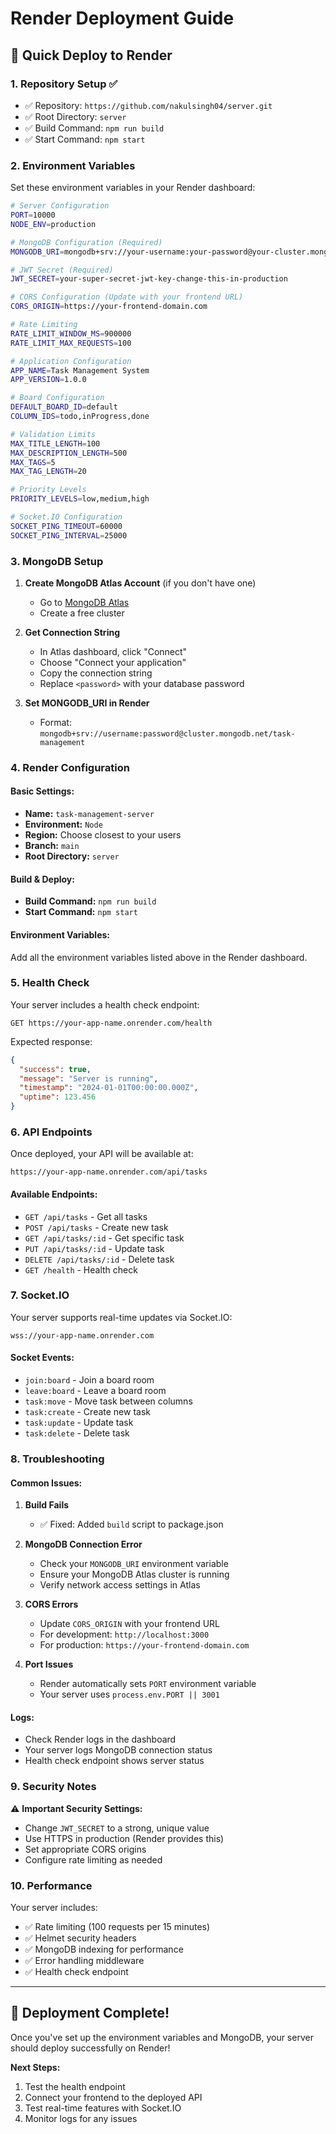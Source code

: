 # Render Deployment Guide

## 🚀 Quick Deploy to Render

### 1. **Repository Setup** ✅
- ✅ Repository: `https://github.com/nakulsingh04/server.git`
- ✅ Root Directory: `server`
- ✅ Build Command: `npm run build`
- ✅ Start Command: `npm start`

### 2. **Environment Variables**

Set these environment variables in your Render dashboard:

```bash
# Server Configuration
PORT=10000
NODE_ENV=production

# MongoDB Configuration (Required)
MONGODB_URI=mongodb+srv://your-username:your-password@your-cluster.mongodb.net/task-management

# JWT Secret (Required)
JWT_SECRET=your-super-secret-jwt-key-change-this-in-production

# CORS Configuration (Update with your frontend URL)
CORS_ORIGIN=https://your-frontend-domain.com

# Rate Limiting
RATE_LIMIT_WINDOW_MS=900000
RATE_LIMIT_MAX_REQUESTS=100

# Application Configuration
APP_NAME=Task Management System
APP_VERSION=1.0.0

# Board Configuration
DEFAULT_BOARD_ID=default
COLUMN_IDS=todo,inProgress,done

# Validation Limits
MAX_TITLE_LENGTH=100
MAX_DESCRIPTION_LENGTH=500
MAX_TAGS=5
MAX_TAG_LENGTH=20

# Priority Levels
PRIORITY_LEVELS=low,medium,high

# Socket.IO Configuration
SOCKET_PING_TIMEOUT=60000
SOCKET_PING_INTERVAL=25000
```

### 3. **MongoDB Setup**

1. **Create MongoDB Atlas Account** (if you don't have one)
   - Go to [MongoDB Atlas](https://www.mongodb.com/atlas)
   - Create a free cluster

2. **Get Connection String**
   - In Atlas dashboard, click "Connect"
   - Choose "Connect your application"
   - Copy the connection string
   - Replace `<password>` with your database password

3. **Set MONGODB_URI in Render**
   - Format: `mongodb+srv://username:password@cluster.mongodb.net/task-management`

### 4. **Render Configuration**

#### **Basic Settings:**
- **Name:** `task-management-server`
- **Environment:** `Node`
- **Region:** Choose closest to your users
- **Branch:** `main`
- **Root Directory:** `server`

#### **Build & Deploy:**
- **Build Command:** `npm run build`
- **Start Command:** `npm start`

#### **Environment Variables:**
Add all the environment variables listed above in the Render dashboard.

### 5. **Health Check**

Your server includes a health check endpoint:
```
GET https://your-app-name.onrender.com/health
```

Expected response:
```json
{
  "success": true,
  "message": "Server is running",
  "timestamp": "2024-01-01T00:00:00.000Z",
  "uptime": 123.456
}
```

### 6. **API Endpoints**

Once deployed, your API will be available at:
```
https://your-app-name.onrender.com/api/tasks
```

#### **Available Endpoints:**
- `GET /api/tasks` - Get all tasks
- `POST /api/tasks` - Create new task
- `GET /api/tasks/:id` - Get specific task
- `PUT /api/tasks/:id` - Update task
- `DELETE /api/tasks/:id` - Delete task
- `GET /health` - Health check

### 7. **Socket.IO**

Your server supports real-time updates via Socket.IO:
```
wss://your-app-name.onrender.com
```

#### **Socket Events:**
- `join:board` - Join a board room
- `leave:board` - Leave a board room
- `task:move` - Move task between columns
- `task:create` - Create new task
- `task:update` - Update task
- `task:delete` - Delete task

### 8. **Troubleshooting**

#### **Common Issues:**

1. **Build Fails**
   - ✅ Fixed: Added `build` script to package.json

2. **MongoDB Connection Error**
   - Check your `MONGODB_URI` environment variable
   - Ensure your MongoDB Atlas cluster is running
   - Verify network access settings in Atlas

3. **CORS Errors**
   - Update `CORS_ORIGIN` with your frontend URL
   - For development: `http://localhost:3000`
   - For production: `https://your-frontend-domain.com`

4. **Port Issues**
   - Render automatically sets `PORT` environment variable
   - Your server uses `process.env.PORT || 3001`

#### **Logs:**
- Check Render logs in the dashboard
- Your server logs MongoDB connection status
- Health check endpoint shows server status

### 9. **Security Notes**

⚠️ **Important Security Settings:**
- Change `JWT_SECRET` to a strong, unique value
- Use HTTPS in production (Render provides this)
- Set appropriate CORS origins
- Configure rate limiting as needed

### 10. **Performance**

Your server includes:
- ✅ Rate limiting (100 requests per 15 minutes)
- ✅ Helmet security headers
- ✅ MongoDB indexing for performance
- ✅ Error handling middleware
- ✅ Health check endpoint

---

## 🎉 Deployment Complete!

Once you've set up the environment variables and MongoDB, your server should deploy successfully on Render!

**Next Steps:**
1. Test the health endpoint
2. Connect your frontend to the deployed API
3. Test real-time features with Socket.IO
4. Monitor logs for any issues
